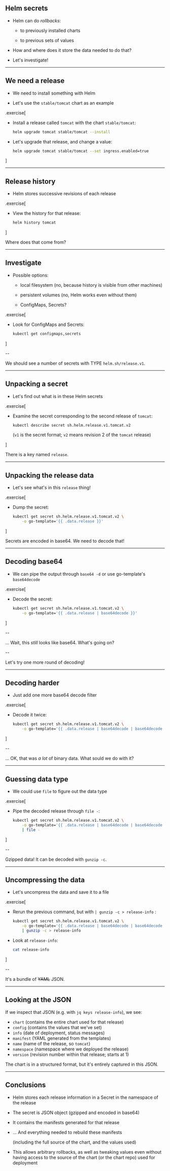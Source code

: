 ## Helm secrets

- Helm can do *rollbacks*:

  - to previously installed charts

  - to previous sets of values

- How and where does it store the data needed to do that?

- Let's investigate!

---

## We need a release

- We need to install something with Helm

- Let's use the `stable/tomcat` chart as an example

.exercise[

- Install a release called `tomcat` with the chart `stable/tomcat`:
  ```bash
  helm upgrade tomcat stable/tomcat --install
  ```

- Let's upgrade that release, and change a value:
  ```bash
  helm upgrade tomcat stable/tomcat --set ingress.enabled=true
  ```

]

---

## Release history

- Helm stores successive revisions of each release

.exercise[

- View the history for that release:
  ```bash
  helm history tomcat
  ```

]

Where does that come from?

---

## Investigate

- Possible options:

  - local filesystem (no, because history is visible from other machines)

  - persistent volumes (no, Helm works even without them)

  - ConfigMaps, Secrets?

.exercise[

- Look for ConfigMaps and Secrets:
  ```bash
  kubectl get configmaps,secrets
  ```

]

--

We should see a number of secrets with TYPE `helm.sh/release.v1`.

---

## Unpacking a secret

- Let's find out what is in these Helm secrets

.exercise[

- Examine the secret corresponding to the second release of `tomcat`:
  ```bash
  kubectl describe secret sh.helm.release.v1.tomcat.v2
  ```
  (`v1` is the secret format; `v2` means revision 2 of the `tomcat` release)

]

There is a key named `release`.

---

## Unpacking the release data

- Let's see what's in this `release` thing!

.exercise[

- Dump the secret:
  ```bash
  kubectl get secret sh.helm.release.v1.tomcat.v2 \
      -o go-template='{{ .data.release }}'
  ```

]

Secrets are encoded in base64. We need to decode that!

---

## Decoding base64

- We can pipe the output through `base64 -d` or use go-template's `base64decode`

.exercise[

- Decode the secret:
  ```bash
  kubectl get secret sh.helm.release.v1.tomcat.v2 \
      -o go-template='{{ .data.release | base64decode }}'
  ```

]

--

... Wait, this *still* looks like base64. What's going on?

--

Let's try one more round of decoding!

---

## Decoding harder

- Just add one more base64 decode filter

.exercise[

- Decode it twice:
  ```bash
  kubectl get secret sh.helm.release.v1.tomcat.v2 \
      -o go-template='{{ .data.release | base64decode | base64decode }}'
  ```

]

--

... OK, that was *a lot* of binary data. What sould we do with it?

---

## Guessing data type

- We could use `file` to figure out the data type

.exercise[

- Pipe the decoded release through `file -`:
  ```bash
  kubectl get secret sh.helm.release.v1.tomcat.v2 \
      -o go-template='{{ .data.release | base64decode | base64decode }}' \
      | file -
  ```

]

--

Gzipped data! It can be decoded with `gunzip -c`.

---

## Uncompressing the data

- Let's uncompress the data and save it to a file

.exercise[

- Rerun the previous command, but with `| gunzip -c > release-info` :
  ```bash
  kubectl get secret sh.helm.release.v1.tomcat.v2 \
      -o go-template='{{ .data.release | base64decode | base64decode }}' \
      | gunzip -c > release-info
  ```

- Look at `release-info`:
  ```bash
  cat release-info
  ```

]

--

It's a bundle of ~~YAML~~ JSON.

---

## Looking at the JSON

If we inspect that JSON (e.g. with `jq keys release-info`), we see:

- `chart` (contains the entire chart used for that release)
- `config` (contains the values that we've set)
- `info` (date of deployment, status messages)
- `manifest` (YAML generated from the templates)
- `name` (name of the release, so `tomcat`)
- `namespace` (namespace where we deployed the release)
- `version` (revision number within that release; starts at 1)

The chart is in a structured format, but it's entirely captured in this JSON.

---

## Conclusions

- Helm stores each release information in a Secret in the namespace of the release

- The secret is JSON object (gzipped and encoded in base64)

- It contains the manifests generated for that release

- ... And everything needed to rebuild these manifests

  (including the full source of the chart, and the values used)

- This allows arbitrary rollbacks, as well as tweaking values even without having access to the source of the chart (or the chart repo) used for deployment
